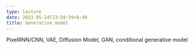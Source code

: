 ```yaml
---
type: lecture
date: 2023-05-24T23:59:59+8:49
title: Generative model
---
```

PixelRNN/CNN, VAE, Diffusion Model, GAN, conditional generative model